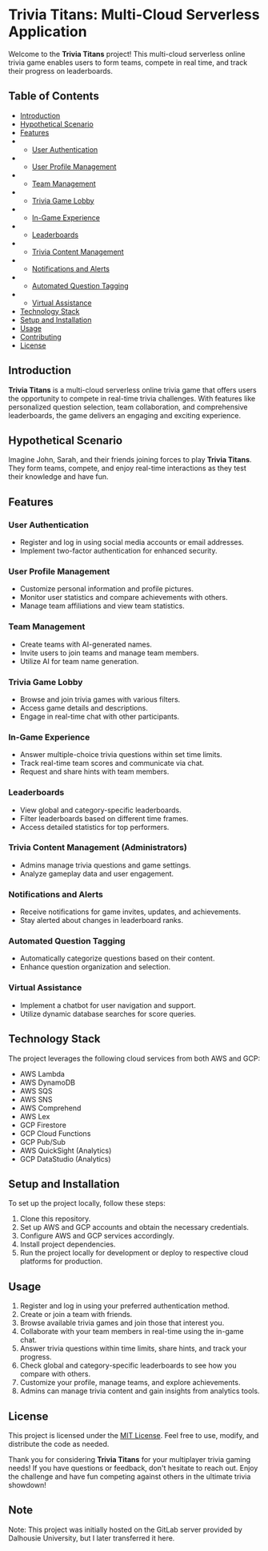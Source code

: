 # Trivia Titans: Multi-Cloud Serverless Application

Welcome to the **Trivia Titans** project! This multi-cloud serverless online trivia game enables users to form teams, compete in real time, and track their progress on leaderboards.

## Table of Contents

- [Introduction](#introduction)
- [Hypothetical Scenario](#hypothetical-scenario)
- [Features](#features)
- - [User Authentication](#user-authentication)
- - [User Profile Management](#user-profile-management)
- - [Team Management](#team-management)
- - [Trivia Game Lobby](#trivia-game-lobby)
- - [In-Game Experience](#in-game-experience)
- - [Leaderboards](#leaderboards)
- - [Trivia Content Management](#trivia-content-management-administrators)
- - [Notifications and Alerts](#notifications-and-alerts)
- - [Automated Question Tagging](#automated-question-tagging)
- - [Virtual Assistance](#virtual-assistance)
- [Technology Stack](#technology-stack)
- [Setup and Installation](#setup-and-installation)
- [Usage](#usage)
- [Contributing](#contributing)
- [License](#license)

## Introduction

**Trivia Titans** is a multi-cloud serverless online trivia game that offers users the opportunity to compete in real-time trivia challenges. With features like personalized question selection, team collaboration, and comprehensive leaderboards, the game delivers an engaging and exciting experience.

## Hypothetical Scenario

Imagine John, Sarah, and their friends joining forces to play **Trivia Titans**. They form teams, compete, and enjoy real-time interactions as they test their knowledge and have fun.

## Features

### User Authentication

- Register and log in using social media accounts or email addresses.
- Implement two-factor authentication for enhanced security.

### User Profile Management

- Customize personal information and profile pictures.
- Monitor user statistics and compare achievements with others.
- Manage team affiliations and view team statistics.

### Team Management

- Create teams with AI-generated names.
- Invite users to join teams and manage team members.
- Utilize AI for team name generation.

### Trivia Game Lobby

- Browse and join trivia games with various filters.
- Access game details and descriptions.
- Engage in real-time chat with other participants.

### In-Game Experience

- Answer multiple-choice trivia questions within set time limits.
- Track real-time team scores and communicate via chat.
- Request and share hints with team members.

### Leaderboards

- View global and category-specific leaderboards.
- Filter leaderboards based on different time frames.
- Access detailed statistics for top performers.

### Trivia Content Management (Administrators)

- Admins manage trivia questions and game settings.
- Analyze gameplay data and user engagement.

### Notifications and Alerts

- Receive notifications for game invites, updates, and achievements.
- Stay alerted about changes in leaderboard ranks.

### Automated Question Tagging

- Automatically categorize questions based on their content.
- Enhance question organization and selection.

### Virtual Assistance

- Implement a chatbot for user navigation and support.
- Utilize dynamic database searches for score queries.

## Technology Stack

The project leverages the following cloud services from both AWS and GCP:

- AWS Lambda
- AWS DynamoDB
- AWS SQS
- AWS SNS
- AWS Comprehend
- AWS Lex
- GCP Firestore
- GCP Cloud Functions
- GCP Pub/Sub
- AWS QuickSight (Analytics)
- GCP DataStudio (Analytics)

## Setup and Installation

To set up the project locally, follow these steps:

1. Clone this repository.
2. Set up AWS and GCP accounts and obtain the necessary credentials.
3. Configure AWS and GCP services accordingly.
4. Install project dependencies.
5. Run the project locally for development or deploy to respective cloud platforms for production.

## Usage

1. Register and log in using your preferred authentication method.
2. Create or join a team with friends.
3. Browse available trivia games and join those that interest you.
4. Collaborate with your team members in real-time using the in-game chat.
5. Answer trivia questions within time limits, share hints, and track your progress.
6. Check global and category-specific leaderboards to see how you compare with others.
7. Customize your profile, manage teams, and explore achievements.
8. Admins can manage trivia content and gain insights from analytics tools.

## License

This project is licensed under the [MIT License](LICENSE). Feel free to use, modify, and distribute the code as needed.

Thank you for considering **Trivia Titans** for your multiplayer trivia gaming needs! If you have questions or feedback, don't hesitate to reach out. Enjoy the challenge and have fun competing against others in the ultimate trivia showdown!

## Note
Note: This project was initially hosted on the GitLab server provided by Dalhousie University, but I later transferred it here.
